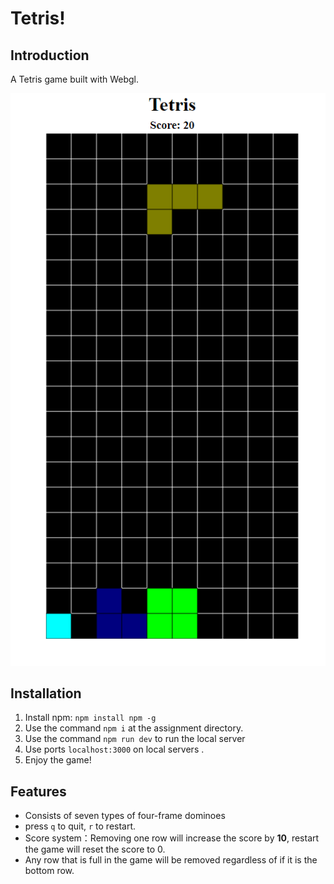 # Tetris!

## Introduction

A Tetris game built with Webgl.

![demo img](./demo.png)
## Installation

1. Install npm: `npm install npm -g`
2. Use the command `npm i` at the assignment directory.
3. Use the command `npm run dev` to run the local server
4. Use ports `localhost:3000` on local servers .
5. Enjoy the game!

## Features

  - Consists of seven types of four-frame dominoes
  - press `q` to quit, `r` to restart.
  - Score system：Removing one row will increase the score by **10**, restart the game will reset the score to 0.
  - Any row that is full in the game will be removed regardless of if it is the bottom row.
  
